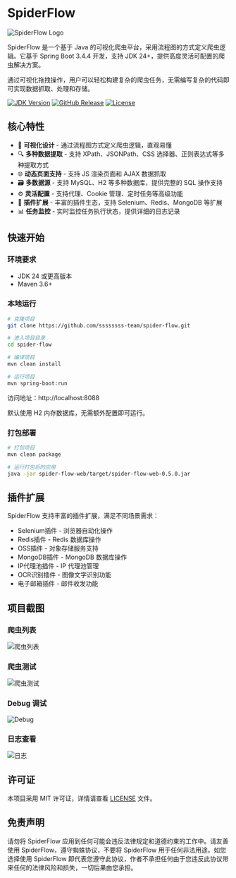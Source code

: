 # SpiderFlow

![SpiderFlow Logo](https://www.spiderflow.org/images/logo.svg)

SpiderFlow 是一个基于 Java 的可视化爬虫平台，采用流程图的方式定义爬虫逻辑。它基于 Spring Boot 3.4.4 开发，支持 JDK 24+，提供高度灵活可配置的爬虫解决方案。

通过可视化拖拽操作，用户可以轻松构建复杂的爬虫任务，无需编写复杂的代码即可实现数据抓取、处理和存储。

[![JDK Version](https://img.shields.io/badge/JDK-24+-green.svg)](https://www.oracle.com/technetwork/java/javase/downloads/index.html)
[![GitHub Release](https://img.shields.io/github/v/release/ssssssss-team/spider-flow?logo=github)](https://github.com/ssssssss-team/spider-flow/releases)
[![License](https://img.shields.io/:license-MIT-blue.svg)](LICENSE)

## 核心特性

- 🎯 **可视化设计** - 通过流程图方式定义爬虫逻辑，直观易懂
- 🔍 **多种数据提取** - 支持 XPath、JSONPath、CSS 选择器、正则表达式等多种提取方式
- 🌐 **动态页面支持** - 支持 JS 渲染页面和 AJAX 数据抓取
- 🗃️ **多数据源** - 支持 MySQL、H2 等多种数据库，提供完整的 SQL 操作支持
- ⚙️ **灵活配置** - 支持代理、Cookie 管理、定时任务等高级功能
- 🧩 **插件扩展** - 丰富的插件生态，支持 Selenium、Redis、MongoDB 等扩展
- 📊 **任务监控** - 实时监控任务执行状态，提供详细的日志记录

## 快速开始

### 环境要求

- JDK 24 或更高版本
- Maven 3.6+

### 本地运行

```bash
# 克隆项目
git clone https://github.com/ssssssss-team/spider-flow.git

# 进入项目目录
cd spider-flow

# 编译项目
mvn clean install

# 运行项目
mvn spring-boot:run
```

访问地址：http://localhost:8088

默认使用 H2 内存数据库，无需额外配置即可运行。

### 打包部署

```bash
# 打包项目
mvn clean package

# 运行打包后的应用
java -jar spider-flow-web/target/spider-flow-web-0.5.0.jar
```

## 插件扩展

SpiderFlow 支持丰富的插件扩展，满足不同场景需求：

- Selenium插件 - 浏览器自动化操作
- Redis插件 - Redis 数据库操作
- OSS插件 - 对象存储服务支持
- MongoDB插件 - MongoDB 数据库操作
- IP代理池插件 - IP 代理池管理
- OCR识别插件 - 图像文字识别功能
- 电子邮箱插件 - 邮件收发功能

## 项目截图

### 爬虫列表
![爬虫列表](https://images.gitee.com/uploads/images/2020/0412/104521_e1eb3fbb_297689.png)

### 爬虫测试
![爬虫测试](https://images.gitee.com/uploads/images/2020/0412/104659_b06dfbf0_297689.gif)

### Debug 调试
![Debug](https://images.gitee.com/uploads/images/2020/0412/104741_f9e1190e_297689.png)

### 日志查看
![日志](https://images.gitee.com/uploads/images/2020/0412/104800_a757f569_297689.png)

## 许可证

本项目采用 MIT 许可证，详情请查看 [LICENSE](LICENSE) 文件。

## 免责声明

请勿将 SpiderFlow 应用到任何可能会违反法律规定和道德约束的工作中。请友善使用 SpiderFlow，遵守蜘蛛协议，不要将 SpiderFlow 用于任何非法用途。如您选择使用 SpiderFlow 即代表您遵守此协议，作者不承担任何由于您违反此协议带来任何的法律风险和损失，一切后果由您承担。